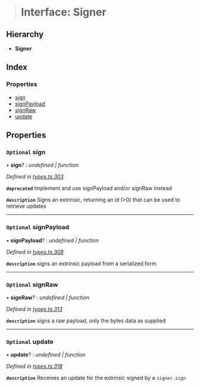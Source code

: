 > # Interface: Signer

## Hierarchy

* **Signer**

## Index

### Properties

* [sign](_types_.signer.md#optional-sign)
* [signPayload](_types_.signer.md#optional-signpayload)
* [signRaw](_types_.signer.md#optional-signraw)
* [update](_types_.signer.md#optional-update)

## Properties

### `Optional` sign

• **sign**? : *undefined | function*

*Defined in [types.ts:303](https://github.com/polkadot-js/api/blob/e5cc683/packages/api/src/types.ts#L303)*

**`deprecated`** Implement and use signPayload and/or signRaw instead

**`description`** Signs an extrinsic, returning an id (>0) that can be used to retrieve updates

___

### `Optional` signPayload

• **signPayload**? : *undefined | function*

*Defined in [types.ts:308](https://github.com/polkadot-js/api/blob/e5cc683/packages/api/src/types.ts#L308)*

**`description`** signs an extrinsic payload from a serialized form

___

### `Optional` signRaw

• **signRaw**? : *undefined | function*

*Defined in [types.ts:313](https://github.com/polkadot-js/api/blob/e5cc683/packages/api/src/types.ts#L313)*

**`description`** signs a raw payload, only the bytes data as supplied

___

### `Optional` update

• **update**? : *undefined | function*

*Defined in [types.ts:318](https://github.com/polkadot-js/api/blob/e5cc683/packages/api/src/types.ts#L318)*

**`description`** Receives an update for the extrinsic signed by a `signer.sign`